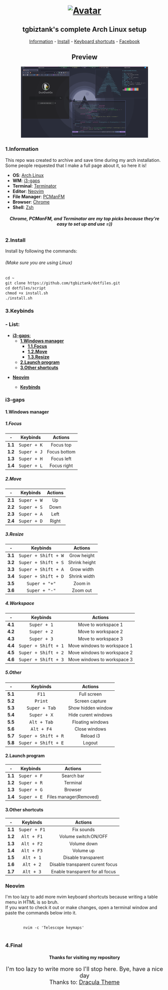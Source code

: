 <h1 align="center"><a href="https://facebook.com/tgbiztank"><img width="20%" src="https://github.com/tgbiztank.png"
			alt="Avatar"></a></h1>
<h2 align="center">tgbiztank's complete Arch Linux setup</h2>
<p align="center"><a href="#infor">Information</a> - <a href="#install">Install</a> - <a href="#key">Keyboard
		shortcuts</a> - <a href="https://facebook.com/tgbiztank">Facebook</a></p>
<h2 align="center">Preview</h2>
<p align="center"><a href="https://raw.githubusercontent.com/tgbiztank/dotfiles/main/preview.png"><img width="80%" src="preview.png" alt="Preview"><a></p>
<h3 id="infor">1.Information</h3>
<p>This repo was created to archive and save time during my arch installation. Some people requested that I make a full
	page about it, so here it is!<br></p>
<ul>
	<li>
		<strong>OS</strong>: <a href="https://archlinux.org/download/">Arch Linux</a>
	</li>
	<li>
		<strong>WM</strong>: <a href="https://i3wm.org/downloads/">i3-gaps</a>
	</li>
	<li>
		<strong>Terminal</strong>: <a href="https://github.com/gnome-terminator/terminator">Terminator</a>
	</li>
	<li>
		<strong>Editor</strong>: <a href="https://github.com/neovim/neovim/">Neovim</a>
	</li>
	<li>
		<strong>File Manager</strong>: <a href="http://wiki.lxde.org/en/PCManFM">PCManFM</a>
	</li>
	<li>
		<strong>Browser</strong>: <a href="https://www.google.com/chrome/index.html">Chrome</a>
	</li>
	<li>
		<strong>Shell</strong>: <a href="https://sourceforge.net/projects/zsh/files/latest/download">Zsh</a>
	</li>
</ul>
<h6 align="center"><b>Chrome, PCManFM, and Terminator are my top picks because they're easy to set up and use =))</b>
</h6>
<h3 id="install">2.Install</h3>
<p>Install by following the commands:</p>
<h6>(Make sure you are using Linux)</h6>
<pre><code>cd ~
git clone https://github.com/tgbiztank/dotfiles.git
cd dotfiles/script
chmod +x install.sh
./install.sh
</code></pre>
<h3 id="key">3.Keybinds</h3>
<h3 id="--list">- List:</h3>
<ul align="left">
	<li>
		<a href="#i3-gaps"><strong>i3-gaps</strong>:</a>
		<ul>
			<li>
				<a href="#1windows-manager"><strong>1.Windows manager</strong></a>
				<ul>
					<li>
						<a href="#1focus"><strong>1.1.Focus</strong></a>
					</li>
					<li>
						<a href="#2move"><strong>1.2.Move</strong></a>
					</li>
					<li>
						<a href="#3resize"><strong>1.3.Resize</strong></a>
					</li>
				</ul>
			</li>
			<li>
				<a href="#2launch-program"><strong>2.Launch program</strong></a>
			</li>
			<li>
				<a href="#3other-shortcuts"><strong>3.Other shortcuts</strong></a>
			</li>
		</ul>
	</li>
</ul>
<ul align="left">
	<li>
		<a href="#nvim"><strong>Neovim</strong></a>
	</li>
	<ul>
		<li>
			<a href="#kvim"><strong>Keybinds</strong></a>
		</li>
	</ul>
</ul>
<h3 id="i3-gaps">i3-gaps</h3>
<h4 id="1windows-manager">1.Windows manager</h4>
<h5 id="1focus">1.Focus</h5>
<table>
	<thead>
		<tr>
			<th align="center"><strong>-</strong></th>
			<th align="center"><strong>Keybinds</strong></th>
			<th align="center"><strong>Actions</strong></th>
		</tr>
	</thead>
	<tbody>
		<tr>
			<td align="center"><strong>1.1</strong></td>
			<td align="center"><kbd>Super + K</kbd></td>
			<td align="center">Focus top</td>
		</tr>
		<tr>
			<td align="center"><strong>1.2</strong></td>
			<td align="center"><kbd>Super + J</kbd></td>
			<td align="center">Focus bottom</td>
		</tr>
		<tr>
			<td align="center"><strong>1.3</strong></td>
			<td align="center"><kbd>Super + H</kbd></td>
			<td align="center">Focus left</td>
		</tr>
		<tr>
			<td align="center"><strong>1.4</strong></td>
			<td align="center"><kbd>Super + L</kbd></td>
			<td align="center">Focus right</td>
		</tr>
	</tbody>
</table>
<h5 id="2move">2.Move</h5>
<table>
	<thead>
		<tr>
			<th align="center"><strong>-</strong></th>
			<th align="center"><strong>Keybinds</strong></th>
			<th align="center"><strong>Actions</strong></th>
		</tr>
	</thead>
	<tbody>
		<tr>
			<td align="center"><strong>2.1</strong></td>
			<td align="center"><kbd>Super + W</kbd></td>
			<td align="center">Up</td>
		</tr>
		<tr>
			<td align="center"><strong>2.2</strong></td>
			<td align="center"><kbd>Super + S</kbd></td>
			<td align="center">Down</td>
		</tr>
		<tr>
			<td align="center"><strong>2.3</strong></td>
			<td align="center"><kbd>Super + A</kbd></td>
			<td align="center">Left</td>
		</tr>
		<tr>
			<td align="center"><strong>2.4</strong></td>
			<td align="center"><kbd>Super + D</kbd></td>
			<td align="center">Right</td>
		</tr>
	</tbody>
</table>
<h5 id="3resize">3.Resize</h5>
<table>
	<thead>
		<tr>
			<th align="center"><strong>-</strong></th>
			<th align="center"><strong>Keybinds</strong></th>
			<th align="center"><strong>Actions</strong></th>
		</tr>
	</thead>
	<tbody>
		<tr>
			<td align="center"><strong>3.1</strong></td>
			<td align="center"><kbd>Super + Shift + W</kbd></td>
			<td align="center">Grow height</td>
		</tr>
		<tr>
			<td align="center"><strong>3.2</strong></td>
			<td align="center"><kbd>Super + Shift + S</kbd></td>
			<td align="center">Shrink height</td>
		</tr>
		<tr>
			<td align="center"><strong>3.3</strong></td>
			<td align="center"><kbd>Super + Shift + A</kbd></td>
			<td align="center">Grow width</td>
		</tr>
		<tr>
			<td align="center"><strong>3.4</strong></td>
			<td align="center"><kbd>Super + Shift + D</kbd></td>
			<td align="center">Shrink width</td>
		</tr>
		<tr>
			<td align="center"><strong>3.5</strong></td>
			<td align="center"><kbd>Super + "+"</kbd></td>
			<td align="center">Zoom in</td>
		</tr>
		<tr>
			<td align="center"><strong>3.6</strong></td>
			<td align="center"><kbd>Super + "-"</kbd></td>
			<td align="center">Zoom out</td>
		</tr>
	</tbody>
</table>
<h5 id="4workspace">4.Workspace</h5>
<table>
	<thead>
		<tr>
			<th align="center"><strong>-</strong></th>
			<th align="center"><strong>Keybinds</strong></th>
			<th align="center"><strong>Actions</strong></th>
		</tr>
	</thead>
	<tbody>
		<tr>
			<td align="center"><strong>4.1</strong></td>
			<td align="center"><kbd>Super + 1</kbd></td>
			<td align="center">Move to workspace 1</td>
		</tr>
		<tr>
			<td align="center"><strong>4.2</strong></td>
			<td align="center"><kbd>Super + 2</kbd></td>
			<td align="center">Move to workspace 2</td>
		</tr>
		<tr>
			<td align="center"><strong>4.3</strong></td>
			<td align="center"><kbd>Super + 3</kbd></td>
			<td align="center">Move to workspace 3</td>
		</tr>
		<tr>
			<td align="center"><strong>4.4</strong></td>
			<td align="center"><kbd>Super + Shift + 1</kbd></td>
			<td align="center">Move windows to workspace 1</td>
		</tr>
		<tr>
			<td align="center"><strong>4.5</strong></td>
			<td align="center"><kbd>Super + Shift + 2</kbd></td>
			<td align="center">Move windows to workspace 2</td>
		</tr>
		<tr>
			<td align="center"><strong>4.6</strong></td>
			<td align="center"><kbd>Super + Shift + 3</kbd></td>
			<td align="center">Move windows to workspace 3</td>
		</tr>
	</tbody>
</table>
<h5 id="5other">5.Other</h5>
<table>
	<thead>
		<tr>
			<th align="center"><strong>-</strong></th>
			<th align="center"><strong>Keybinds</strong></th>
			<th align="center"><strong>Actions</strong></th>
		</tr>
	</thead>
	<tbody>
		<tr>
			<td align="center"><strong>5.1</strong></td>
			<td align="center"><kbd>F11</kbd></td>
			<td align="center">Full screen</td>
		</tr>
		<tr>
			<td align="center"><strong>5.2</strong></td>
			<td align="center"><kbd>Print</kbd></td>
			<td align="center">Screen capture</td>
		</tr>
		<tr>
			<td align="center"><strong>5.3</strong></td>
			<td align="center"><kbd>Super + Tab</kbd></td>
			<td align="center">Show hidden window</td>
		</tr>
		<tr>
			<td align="center"><strong>5.4</strong></td>
			<td align="center"><kbd>Super + X</kbd></td>
			<td align="center">Hide curent windows</td>
		</tr>
		<tr>
			<td align="center"><strong>5.5</strong></td>
			<td align="center"><kbd>Alt + Tab</kbd></td>
			<td align="center">Floating windows</td>
		</tr>
		<tr>
			<td align="center"><strong>5.6</strong></td>
			<td align="center"><kbd>Alt + F4</kbd></td>
			<td align="center">Close windows</td>
		</tr>
		<tr>
			<td align="center"><strong>5.7</strong></td>
			<td align="center"><kbd>Super + Shift + R</kbd></td>
			<td align="center">Reload i3</td>
		</tr>
		<tr>
			<td align="center"><strong>5.8</strong></td>
			<td align="center"><kbd>Super + Shift + E</kbd></td>
			<td align="center">Logout</td>
		</tr>
	</tbody>
</table>
<h4 id="2launch-program">2.Launch program</h4>
<table>
	<thead>
		<tr>
			<th align="center"><strong>-</strong></th>
			<th align="center"><strong>Keybinds</strong></th>
			<th align="center"><strong>Actions</strong></th>
		</tr>
	</thead>
	<tbody>
		<tr>
			<td align="center"><strong>1.1</strong></td>
			<td align="center"><kbd>Super + F</kbd></td>
			<td align="center">Search bar</td>
		</tr>
		<tr>
			<td align="center"><strong>1.2</strong></td>
			<td align="center"><kbd>Super + R</kbd></td>
			<td align="center">Terminal</td>
		</tr>
		<tr>
			<td align="center"><strong>1.3</strong></td>
			<td align="center"><kbd>Super + G</kbd></td>
			<td align="center">Browser</td>
		</tr>
		<tr>
			<td align="center"><strong>1.4</strong></td>
			<td align="center"><kbd>Super + E</kbd></td>
			<td align="center">Files manager(Removed)</td>
		</tr>
	</tbody>
</table>
<h4 id="3other-shortcuts">3.Other shortcuts</h4>
<table>
	<thead>
		<tr>
			<th align="center"><strong>-</strong></th>
			<th align="center"><strong>Keybinds</strong></th>
			<th align="center"><strong>Actions</strong></th>
		</tr>
	</thead>
	<tbody>
		<tr>
			<td align="center"><strong>1.1</strong></td>
			<td align="center"><kbd>Super + F1</kbd></td>
			<td align="center">Fix sounds</td>
		</tr>
		<tr>
			<td align="center"><strong>1.2</strong></td>
			<td align="center"><kbd>Alt + F1</kbd></td>
			<td align="center">Volume switch:ON/OFF</td>
		</tr>
		<tr>
			<td align="center"><strong>1.3</strong></td>
			<td align="center"><kbd>Alt + F2</kbd></td>
			<td align="center">Volume down</td>
		</tr>
		<tr>
			<td align="center"><strong>1.4</strong></td>
			<td align="center"><kbd>Alt + F3</kbd></td>
			<td align="center">Volume up</td>
		</tr>
		<tr>
			<td align="center"><strong>1.5</strong></td>
			<td align="center"><kbd>Alt + 1</kbd></td>
			<td align="center">Disable transparent</td>
		</tr>
		<tr>
			<td align="center"><strong>1.6</strong></td>
			<td align="center"><kbd>Alt + 2</kbd></td>
			<td align="center">Disable transparent curent focus</td>
		</tr>
		<tr>
			<td align="center"><strong>1.7</strong></td>
			<td align="center"><kbd>Alt + 3</kbd></td>
			<td align="center">Enable transparent for all focus</td>
		</tr>
	</tbody>
</table>
<h3 id="nvim">Neovim</h3>
<p>I'm too lazy to add more nvim keyboard shortcuts because writing a table menu in HTML is so bruh.<br>If you want to
	check it out or make changes, open a terminal window and paste the commands below into it.</p>
<p id="kvim"></p>
<pre><code>
        nvim -c 'Telescope keymaps'
        </code></pre>
<h3 id="4final">4.Final</h3>
<h4 align="center">Thanks for visiting my repository</h4>
<p style="font-size:large" align="center">I'm too lazy to write more so I'll stop here. Bye, have a nice day<br>
	Thanks to: <a href="https://github.com/dracula/dracula-theme/">Dracula Theme</a></p>
